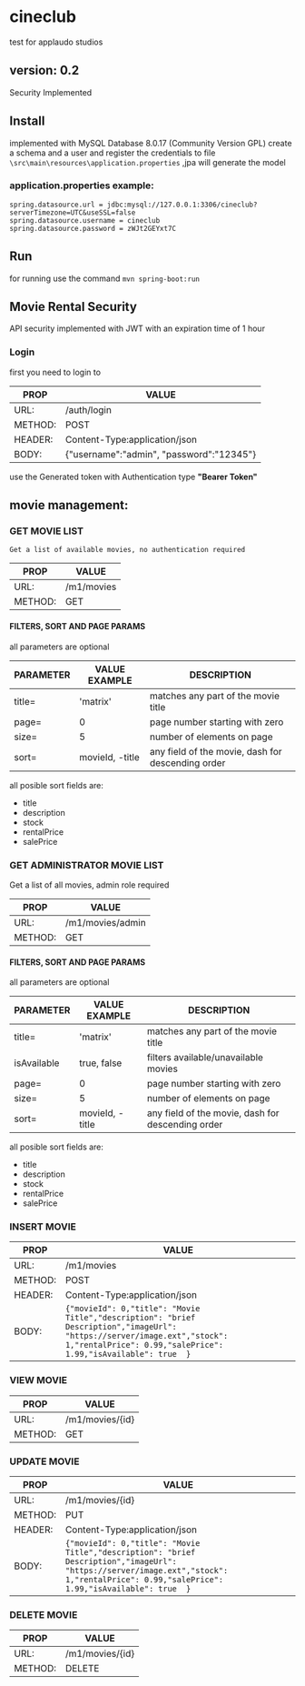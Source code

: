 # cineclub
test for applaudo studios

## version: 0.2 
Security Implemented

## Install
implemented with MySQL Database 8.0.17 (Community Version GPL) 
create a schema and a user and register the credentials to file `\src\main\resources\application.properties`
,jpa will generate the model

### application.properties example:
```
spring.datasource.url = jdbc:mysql://127.0.0.1:3306/cineclub?serverTimezone=UTC&useSSL=false
spring.datasource.username = cineclub
spring.datasource.password = zWJt2GEYxt7C

```
## Run 
for running use the command `mvn spring-boot:run` 

## Movie Rental Security
API security implemented with JWT with an expiration time of 1 hour

### Login
first you need to login to

| PROP      |                    VALUE                |
|-----------	|-----------------------------------------|  
| URL:      | /auth/login                             |
| METHOD:   | POST                                    |
| HEADER:   | Content-Type:application/json           |
| BODY:	    | {"username":"admin", "password":"12345"}|

use the Generated token with Authentication type **"Bearer Token"**

## movie management:

### GET MOVIE LIST
	Get a list of available movies, no authentication required

| PROP      | VALUE        |
|-----------	|--------------|
| URL:      | /m1/movies   |
| METHOD:   | GET          |

#### FILTERS, SORT AND PAGE PARAMS
all parameters are optional

| PARAMETER | VALUE EXAMPLE   |           DESCRIPTION			                  |
|-----------	|-----------------|---------------------------------------------------|
| title=    | 'matrix'	      | matches any part of the movie title               | 
| page=  	| 0               | page number starting with zero                    |
| size=		| 5               | number of elements on page         	              |
| sort=     | movieId, -title | any field of the movie, dash for descending order |	

all posible sort fields are:
- title
- description
- stock
- rentalPrice
- salePrice	
	
### GET ADMINISTRATOR MOVIE LIST	
Get a list of all movies, admin role required

| PROP      | VALUE              |
|-----------	|--------------------|
| URL:      | /m1/movies/admin   |
| METHOD:   | GET                |

#### FILTERS, SORT AND PAGE PARAMS
all parameters are optional

| PARAMETER  | VALUE EXAMPLE   |           DESCRIPTION			                  |
|------------|-----------------|---------------------------------------------------|
| title=     | 'matrix'	       | matches any part of the movie title               | 
| isAvailable| true, false     | filters available/unavailable movies              |
| page=  	 | 0               | page number starting with zero                    |
| size=		 | 5               | number of elements on page         	               |
| sort=      | movieId, -title | any field of the movie, dash for descending order |	

all posible sort fields are:
- title
- description
- stock
- rentalPrice
- salePrice
			
	
### INSERT MOVIE

| PROP      |                    VALUE                |
|-----------	|-----------------------------------------|
| URL:	    | /m1/movies                              |
| METHOD:   | POST                                    |
| HEADER:   | Content-Type:application/json           |
| BODY:	    | `{"movieId": 0,"title": "Movie Title","description": "brief Description","imageUrl": "https://server/image.ext","stock": 1,"rentalPrice": 0.99,"salePrice": 1.99,"isAvailable": true	}` |
		

### VIEW MOVIE

| PROP      |    VALUE          |
|-----------	|-------------------|
| URL:      | /m1/movies/{id}   |
| METHOD:	| GET               |
	
### UPDATE MOVIE

| PROP      |                    VALUE                |
|-----------	|-----------------------------------------|
| URL:	    | /m1/movies/{id}                         |
| METHOD:	| PUT                                     |
| HEADER:	| Content-Type:application/json           |
| BODY:	    | `{"movieId": 0,"title": "Movie Title","description": "brief Description","imageUrl": "https://server/image.ext","stock": 1,"rentalPrice": 0.99,"salePrice": 1.99,"isAvailable": true	}` |

### DELETE MOVIE

| PROP      |     VALUE        |
|-----------	|------------------|
|URL:       | /m1/movies/{id}  |
|METHOD:	    | DELETE           |	